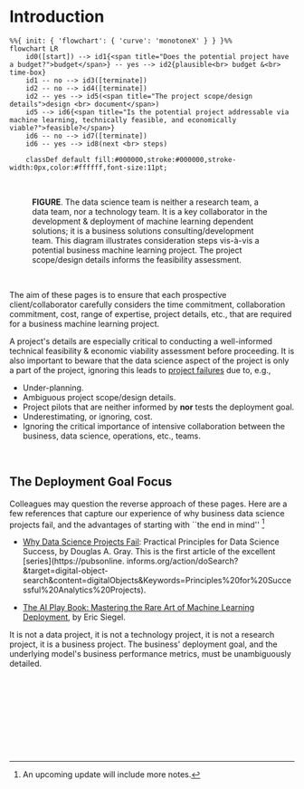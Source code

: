 # Introduction

```{mermaid}
%%{ init: { 'flowchart': { 'curve': 'monotoneX' } } }%%
flowchart LR    
    id0([start]) --> id1{<span title="Does the potential project have a budget?">budget</span>} -- yes --> id2{plausible<br> budget &<br> time-box}
    id1 -- no --> id3([terminate])
    id2 -- no --> id4([terminate])
    id2 -- yes --> id5(<span title="The project scope/design details">design <br> document</span>)
    id5 --> id6{<span title="Is the potential project addressable via machine learning, technically feasible, and economically viable?">feasible?</span>}
    id6 -- no --> id7([terminate])
    id6 -- yes --> id8(next <br> steps)
    
    classDef default fill:#000000,stroke:#000000,stroke-width:0px,color:#ffffff,font-size:11pt;
```

<br>

<figure>
<figcaption><b>FIGURE</b>.  The data science team is neither a research team, a data team, nor a technology team.  It is 
a key collaborator in the development & deployment of machine learning dependent solutions; it is a business solutions 
consulting/development team.  This diagram illustrates consideration steps vis-à-vis a potential business machine 
learning project.  The project scope/design details informs the feasibility assessment.
</figcaption>
</figure>

<br>

The aim of these pages is to ensure that each prospective client/collaborator carefully considers the time commitment, collaboration commitment, cost, range of expertise, project details, etc., that are required for a business machine learning project. 

A project's details are especially critical to conducting a well-informed technical feasibility & economic 
viability assessment before proceeding.  It is also important to beware that the data science aspect of the project is 
only a part of the project, ignoring this leads to [project failures](https://www.kdnuggets.com/survey-machine-learning-projects-still-routinely-fail-to-deploy) due to, e.g.,

* Under-planning.
* Ambiguous project scope/design details. 
* Project pilots that are neither informed by **nor** tests the deployment goal.
* Underestimating, or ignoring, cost.
* Ignoring the critical importance of intensive collaboration between the business, data science, operations, etc., teams.

<br>

## The Deployment Goal Focus

Colleagues may question the reverse approach of these pages.  Here are a few references that capture our experience of 
why business data science projects fail, and the advantages of starting with ``the end in mind'' [^deployment]

* [Why Data Science Projects Fail](https://pubsonline.informs.org/do/10.1287/LYTX.2023.02.04/full/): Practical Principles 
  for Data Science Success, by Douglas A. Gray.  This is the first article of the excellent [series](https://pubsonline.
  informs.org/action/doSearch?&target=digital-object-search&content=digitalObjects&Keywords=Principles%20for%20Successful%20Analytics%20Projects).

* [The AI Play Book: Mastering the Rare Art of Machine Learning Deployment](https://mitpress.mit.edu/9780262048903/the-ai-playbook/), by Eric Siegel.

It is not a data project, it is not a technology project, it is not a research project, it is a business project.  The business' deployment goal, and the underlying model's business performance metrics, must be unambiguously detailed.

<br>
<br>
<br>
<br>

<br>
<br>
<br>
<br>

[^deployment]: An upcoming update will include more notes.
